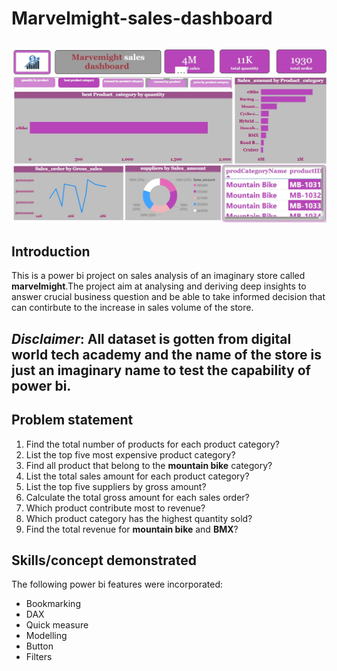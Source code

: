 # Marvelmight-sales-dashboard
![](https://github.com/smartalyst/marvelmight-sales-dashboard/blob/main/marvel%20sd%20best%20product.jpg)
---
## Introduction

This is a power bi project on sales analysis of an imaginary store called **marvelmight**.The project aim at analysing and deriving deep insights to answer crucial business question and be able to take informed decision that can contirbute to the increase in sales volume of the store.

**_Disclaimer_**: All dataset is gotten from digital world tech academy and the name of the store is just an imaginary name to test the capability of power bi.
---
## Problem statement

1. Find the total number of products for each product category?
2. List the top five most expensive product category?
3. Find all product that belong to the **mountain bike** category?
4. List the total sales amount for each product category?
5. List the top five suppliers by gross amount?
6. Calculate the total gross amount for each sales order?
7. Which product contribute most to revenue?
8. Which product category has the highest quantity sold?
9. Find the total revenue for **mountain bike** and **BMX**?
    
## Skills/concept demonstrated

The following power bi features were incorporated:
- Bookmarking
- DAX
- Quick measure
- Modelling
- Button
- Filters


